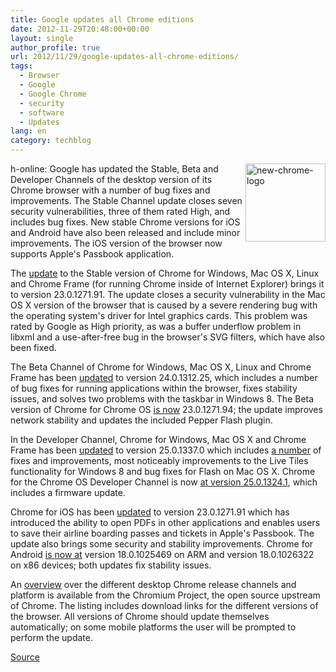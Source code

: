 ```yaml
---
title: Google updates all Chrome editions
date: 2012-11-29T20:48:00+00:00
layout: single
author_profile: true
url: 2012/11/29/google-updates-all-chrome-editions/
tags:
  - Browser
  - Google
  - Google Chrome
  - security
  - software
  - Updates
lang: en
category: techblog
---
```

<a href="http://lh4.ggpht.com/-jf_RJKSlvmw/ULfDIl4eitI/AAAAAAAAHoY/ok_C5icwWyQ/s1600-h/new-chrome-logo%25255B2%25255D.png" target="_blank"><img title="new-chrome-logo" border="0" alt="new-chrome-logo" align="right" src="http://lh6.ggpht.com/-JukPshaZbqU/ULfDLTK54XI/AAAAAAAAHog/ZK1LjYQppaQ/new-chrome-logo_thumb.png?imgmax=800" width="128" height="125" /></a>h-online: Google has updated the Stable, Beta and Developer Channels of the desktop version of its Chrome browser with a number of bug fixes and improvements. The Stable Channel update closes seven security vulnerabilities, three of them rated High, and includes bug fixes. New stable Chrome versions for iOS and Android have also been released and include minor improvements. The iOS version of the browser now supports Apple's Passbook application. 

The [update](http://googlechromereleases.blogspot.com/2012/11/stable-channel-update.html) to the Stable version of Chrome for Windows, Mac OS X, Linux and Chrome Frame (for running Chrome inside of Internet Explorer) brings it to version 23.0.1271.91. The update closes a security vulnerability in the Mac OS X version of the browser that is caused by a severe rendering bug with the operating system's driver for Intel graphics cards. This problem was rated by Google as High priority, as was a buffer underflow problem in libxml and a use-after-free bug in the browser's SVG filters, which have also been fixed. 

The Beta Channel of Chrome for Windows, Mac OS X, Linux and Chrome Frame has been [updated](http://googlechromereleases.blogspot.com/2012/11/beta-channel-update_27.html) to version 24.0.1312.25, which includes a number of bug fixes for running applications within the browser, fixes stability issues, and solves two problems with the taskbar in Windows 8. The Beta version of Chrome for Chrome OS [is now](http://googlechromereleases.blogspot.com/2012/11/beta-update-for-chrome-os_27.html) 23.0.1271.94; the update improves network stability and updates the included Pepper Flash plugin. 

In the Developer Channel, Chrome for Windows, Mac OS X and Chrome Frame has been [updated](http://googlechromereleases.blogspot.co.uk/2012/11/dev-channel-update_28.html) to version 25.0.1337.0 which includes [a number](http://goo.gl/M6eQo) of fixes and improvements, most noticeably improvements to the Live Tiles functionality for Windows 8 and bug fixes for Flash on Mac OS X. Chrome for the Chrome OS Developer Channel is now [at version 25.0.1324.1](http://googlechromereleases.blogspot.co.uk/2012/11/dev-channel-update-for-chrome-os_28.html), which includes a firmware update. 

Chrome for iOS has been [updated](http://googlechromereleases.blogspot.co.uk/2012/11/chrome-for-ios-update.html) to version 23.0.1271.91 which has introduced the ability to open PDFs in other applications and enables users to save their airline boarding passes and tickets in Apple's Passbook. The update also brings some security and stability improvements. Chrome for Android [is now at](http://googlechromereleases.blogspot.co.uk/2012/11/chrome-for-android-update_28.html) version 18.0.1025469 on ARM and version 18.0.1026322 on x86 devices; both updates fix stability issues. 

An [overview](http://www.chromium.org/getting-involved/dev-channel) over the different desktop Chrome release channels and platform is available from the Chromium Project, the open source upstream of Chrome. The listing includes download links for the different versions of the browser. All versions of Chrome should update themselves automatically; on some mobile platforms the user will be prompted to perform the update. 

<a title="http://h-online.com/-1758946" href="http://h-online.com/-1758946" target="_blank">Source</a>
